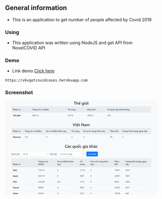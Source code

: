 ## General information

* This is an application to get number of people affected by Covid 2019

### Using

* This application was written using NodeJS and get API from NovelCOVID API

### Demo
* Link demo [Click here](https://vkvgetcovidcases.herokuapp.com)
``` 
https://vkvgetcovidcases.herokuapp.com
```
### Screenshot
![Demo](/screenshots/image.png)
